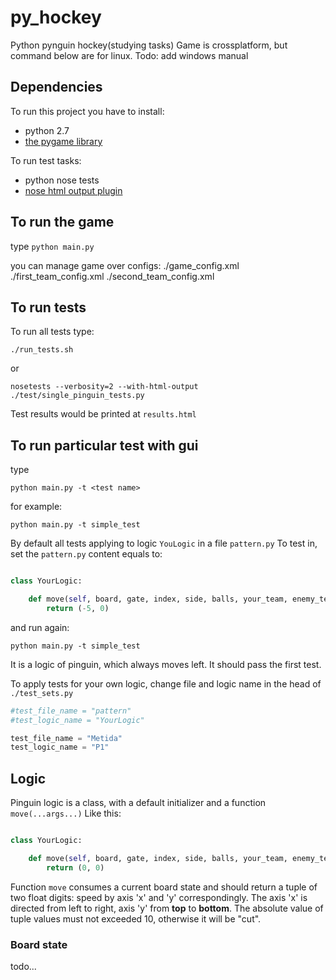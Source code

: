 # py_hockey
Python pynguin hockey(studying tasks)
Game is crossplatform, but command below are for linux. 
Todo: add windows manual

## Dependencies
To run this project you have to install:
+ python 2.7
+ [the pygame library](http://www.pygame.org/download.shtml)

To run test tasks:
+ python nose tests
+ [nose html output plugin](https://github.com/nose-devs/nose/tree/master/examples/html_plugin)

## To run the game
type 
`python main.py`

you can manage game over configs:
./game_config.xml
./first_team_config.xml
./second_team_config.xml

## To run tests
To run all tests type:
```
./run_tests.sh
```
or
```
nosetests --verbosity=2 --with-html-output ./test/single_pinguin_tests.py
```

Test results would be printed at `results.html`

## To run particular test with gui
type
```
python main.py -t <test name>
```
for example:
```
python main.py -t simple_test
```

By default all tests applying to logic `YouLogic` in a file `pattern.py`
To test in, set the `pattern.py` content equals to:
```python

class YourLogic:

    def move(self, board, gate, index, side, balls, your_team, enemy_team):
        return (-5, 0)
```
and run again:
```
python main.py -t simple_test
```

It is a logic of pinguin, which always moves left. It should pass the first test. 

To apply tests for your own logic, change file and logic name in the head of `./test_sets.py`
```python
#test_file_name = "pattern"
#test_logic_name = "YourLogic"

test_file_name = "Metida"
test_logic_name = "P1"
```


## Logic
Pinguin logic is a class, with a default initializer and a function `move(...args...)`
Like this:
```python

class YourLogic:

    def move(self, board, gate, index, side, balls, your_team, enemy_team):
        return (0, 0)
```

Function `move` consumes a current board state and should return a tuple of two float digits: speed by axis 'x' and 'y' correspondingly. 
The axis 'x' is directed from left to right, axis 'y' from __top__ to __bottom__. 
The absolute value of tuple values must not exceeded 10, otherwise it will be "cut". 

### Board state
todo...


